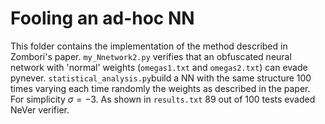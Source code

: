 # Fooling an ad-hoc NN

This folder contains the implementation of the method described in Zombori's paper.
`my_Nnetwork2.py` verifies that an obfuscated neural network with 'normal' weights (`omegas1.txt` and `omegas2.txt`) can evade pynever.
`statistical_analysis.py`build a NN with the same structure 100 times varying each time randomly the weights as described in the paper. For simplicity $\sigma=-3$.
As shown in `results.txt` 89 out of 100 tests evaded NeVer verifier.


